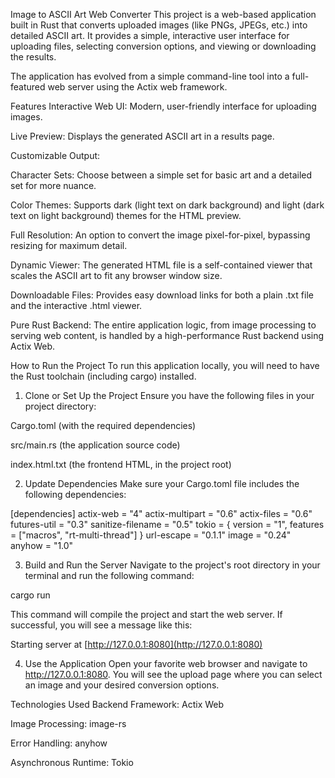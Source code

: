 Image to ASCII Art Web Converter
This project is a web-based application built in Rust that converts uploaded images (like PNGs, JPEGs, etc.) into detailed ASCII art. It provides a simple, interactive user interface for uploading files, selecting conversion options, and viewing or downloading the results.

The application has evolved from a simple command-line tool into a full-featured web server using the Actix web framework.

Features
Interactive Web UI: Modern, user-friendly interface for uploading images.

Live Preview: Displays the generated ASCII art in a results page.

Customizable Output:

Character Sets: Choose between a simple set for basic art and a detailed set for more nuance.

Color Themes: Supports dark (light text on dark background) and light (dark text on light background) themes for the HTML preview.

Full Resolution: An option to convert the image pixel-for-pixel, bypassing resizing for maximum detail.

Dynamic Viewer: The generated HTML file is a self-contained viewer that scales the ASCII art to fit any browser window size.

Downloadable Files: Provides easy download links for both a plain .txt file and the interactive .html viewer.

Pure Rust Backend: The entire application logic, from image processing to serving web content, is handled by a high-performance Rust backend using Actix Web.

How to Run the Project
To run this application locally, you will need to have the Rust toolchain (including cargo) installed.

1. Clone or Set Up the Project
   Ensure you have the following files in your project directory:

Cargo.toml (with the required dependencies)

src/main.rs (the application source code)

index.html.txt (the frontend HTML, in the project root)

2. Update Dependencies
   Make sure your Cargo.toml file includes the following dependencies:

[dependencies]
actix-web = "4"
actix-multipart = "0.6"
actix-files = "0.6"
futures-util = "0.3"
sanitize-filename = "0.5"
tokio = { version = "1", features = ["macros", "rt-multi-thread"] }
url-escape = "0.1.1"
image = "0.24"
anyhow = "1.0"

3. Build and Run the Server
   Navigate to the project's root directory in your terminal and run the following command:

cargo run

This command will compile the project and start the web server. If successful, you will see a message like this:

Starting server at [http://127.0.0.1:8080](http://127.0.0.1:8080)

4. Use the Application
   Open your favorite web browser and navigate to http://127.0.0.1:8080. You will see the upload page where you can select an image and your desired conversion options.

Technologies Used
Backend Framework: Actix Web

Image Processing: image-rs

Error Handling: anyhow

Asynchronous Runtime: Tokio